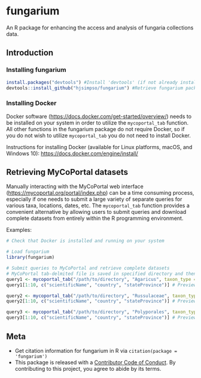 
<!-- README.md is generated from README.Rmd. Please edit that file -->

# fungarium

<!-- badges: start -->

<!-- badges: end -->

An R package for enhancing the access and analysis of fungaria
collections data.

## Introduction

### Installing fungarium

``` r
install.packages("devtools") #Install 'devtools' (if not already installed)
devtools::install_github("hjsimpso/fungarium") #Retrieve fungarium package from github repository and install
```

### Installing Docker

Docker software (<https://docs.docker.com/get-started/overview/>) needs
to be installed on your system in order to utilize the `mycoportal_tab`
function. All other functions in the fungarium package do not require
Docker, so if you do not wish to utilize `mycoportal_tab` you do not
need to install Docker.

Instructions for installing Docker (available for Linux platforms,
macOS, and Windows 10): <https://docs.docker.com/engine/install/>

## Retrieving MyCoPortal datasets

Manually interacting with the MyCoPortal web interface
(<https://mycoportal.org/portal/index.php>) can be a time consuming
process, especially if one needs to submit a large variety of separate
queries for various taxa, locations, dates, etc. The `mycoportal_tab`
function provides a convenient alternative by allowing users to submit
queries and download complete datasets from entirely within the R
programming environment.

Examples:

``` r
# Check that Docker is installed and running on your system

# Load fungarium
library(fungarium) 

# Submit queries to MyCoPortal and retrieve complete datasets
# MyCoPortal tab-delmited file is saved in specified directory and then imported into R as a data.frame
query1 <- mycoportal_tab("/path/to/directory", "Agaricus", taxon_type = "1", country = "United States", state="Minnesota", messages = F, rec_numb = F) 
query1[1:10, c("scientificName", "country", "stateProvince")] # Preview dataset

query2 <- mycoportal_tab("/path/to/directory", "Russulaceae", taxon_type = "2", country = "United States", state="Minnesota", messages = F, rec_numb = F) 
query2[1:10, c("scientificName", "country", "stateProvince")] # Preview dataset

query3 <- mycoportal_tab("/path/to/directory", "Polyporales", taxon_type = "4", country = "United States", state="Minnesota", messages = F, rec_numb = F) 
query3[1:10, c("scientificName", "country", "stateProvince")] # Preview dataset
```

## Meta

  - Get citation information for fungarium in R via `citation(package =
    'fungarium')`
  - This package is released with a [Contributor Code of
    Conduct](https://github.com/hjsimpso/fungarium/blob/main/CODE_OF_CONDUCT.md).
    By contributing to this project, you agree to abide by its terms.
